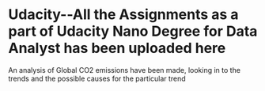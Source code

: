# Udacity--All the Assignments as a part of Udacity Nano Degree for Data Analyst has been uploaded here
An analysis of Global CO2 emissions have been made, looking in to the trends and the possible causes for the particular trend
